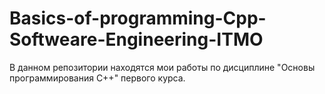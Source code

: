 # Basics-of-programming-Cpp-Softweare-Engineering-ITMO
В данном репозитории находятся мои работы по дисциплине "Основы программирования C++" первого курса.
